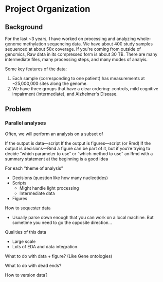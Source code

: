 # Project Organization

## Background

For the last ~3 years, I have worked on processing and analyzing whole-genome methylation sequencing data. We have about 400 study samples sequenced at about 50x coverage. If you're coming from outside of genomics, Raw data in its compressed form is about 30 TB. There are many intermediate files, many processing steps, and many modes of analyis. 

Some key features of the data:
1. Each sample (corresponding to one patient) has measurements at ~25,000,000 sites along the genome. 
2. We have three groups that have a clear ordering: controls, mild cognitive impairment (intermediate), and Alzheimer's Disease. 

## Problem

### Parallel analyses

Often, we will perform an analysis on a subset of 



If the output is data—script
If the output is figures—script (or Rmd)
If the output is decisions—Rmd a figure can be part of it, but if you’re trying to decide “which parameter to use” or “which method to use” an Rmd with a summary statement at the beginning is a good idea

For each “theme of analysis” 
- Decisions (question like how many nucleotides)
- Scripts
    - Might handle light processing
    - Intermediate data
- Figures

How to sequester data
- Usually parse down enough that you can work on a local machine. But sometime you need to go the opposite direction…


Qualities of this data
- Large scale
- Lots of EDA and data integration

What to do with data + figure? (Like Gene ontologies)

What to do with dead ends?

How to version data?